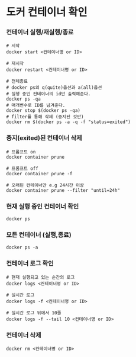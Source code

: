 # 도커 컨테이너 확인


### 컨테이너 실행/재실행/종료

```
# 시작
docker start <컨테이너명 or ID>

# 재시작
docker restart <컨테이너명 or ID>

# 전체종료
# docker ps의 q(quite)옵션과 a(all)옵션
# 실행 중인 컨테이너의 id만 출력해준다.
docker ps -qa 
# 매개변수로 ID를 넘겨준다.
docker stop $(docker ps -qa)
# filter를 통해 삭제 (중지된 것만)
docker rm $(docker ps -a -q -f "status=exited")
```

### 중지(exited)된 컨테이너 삭제

```
# 프롬프트 on
docker container prune

# 프롬프트 off
docker container prune -f

# 오래된 컨테이너만 e.g 24시간 이상
docker container prune --filter "until=24h"

```

### 현재 실행 중인 컨테이너 확인

```
docker ps
```


### 모든 컨테이너 (실행,종료)

```
docker ps -a
```

### 컨테이너 로그 확인

```
# 현재 실행되고 있는 순간의 로그
docker logs <컨테이너명 or ID>

# 실시간 로그
docker logs -f <컨테이너명 or ID>

# 실시간 로그 뒤에서 10줄
docker logs -f --tail 10 <컨테이너명 or ID>
```


### 컨테이너 삭제

```
docker rm <컨테이너명 or ID>
```